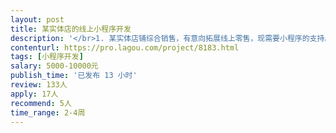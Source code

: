 ```yaml
---                
layout: post       
title: 某实体店的线上小程序开发           
description: '</br>1. 某实体店铺综合销售，有意向拓展线上零售，现需要小程序的支持。</br>2. 主要功能：参考成熟电商，商品展示 购物车 订单 支付等。</br>'     
contenturl: https://pro.lagou.com/project/8183.html      
tags: [小程序开发]            
salary: 5000-10000元          
publish_time: '已发布 13 小时'         
review: 133人                   
apply: 17人                   
recommend: 5人                   
time_range: 2-4周              
---                 
```

